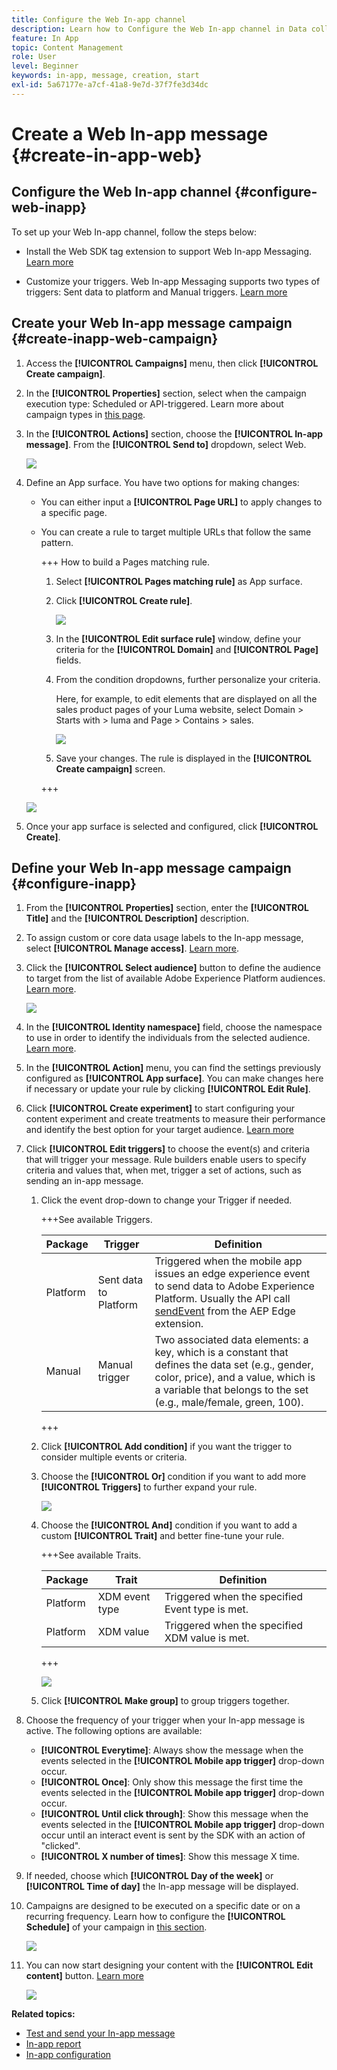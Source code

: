 ```yaml
---
title: Configure the Web In-app channel
description: Learn how to Configure the Web In-app channel in Data collection
feature: In App
topic: Content Management
role: User
level: Beginner
keywords: in-app, message, creation, start
exl-id: 5a67177e-a7cf-41a8-9e7d-37f7fe3d34dc
---
```

# Create a Web In-app message {#create-in-app-web}

## Configure the Web In-app channel {#configure-web-inapp}

To set up your Web In-app channel, follow the steps below:

* Install the Web SDK tag extension to support Web In-app Messaging. [Learn more](https://experienceleague.adobe.com/docs/experience-platform/tags/extensions/client/web-sdk/web-sdk-extension-configuration.html?lang=en)

* Customize your triggers. Web In-app Messaging supports two types of triggers: Sent data to platform and Manual triggers. [Learn more](https://experienceleague.adobe.com/docs/experience-platform/edge/personalization/ajo/web-in-app-messaging.html)

## Create your Web In-app message campaign {#create-inapp-web-campaign}

1. Access the **[!UICONTROL Campaigns]** menu, then click **[!UICONTROL Create campaign]**.

1. In the **[!UICONTROL Properties]** section, select when the campaign execution type: Scheduled or API-triggered. Learn more about campaign types in [this page](../campaigns/create-campaign.md#campaigntype).

1. In the **[!UICONTROL Actions]** section, choose the **[!UICONTROL In-app message]**. From the **[!UICONTROL Send to]** dropdown, select Web.

    ![](assets/in_app_web_surface_1.png)

1. Define an App surface. You have two options for making changes:

    * You can either input a **[!UICONTROL Page URL]** to apply changes to a specific page.

    * You can create a rule to target multiple URLs that follow the same pattern. 

        +++ How to build a Pages matching rule.

        1. Select **[!UICONTROL Pages matching rule]** as App surface.
        1. Click **[!UICONTROL Create rule]**.

            ![](assets/in_app_web_surface_3.png)

        1. In the **[!UICONTROL Edit surface rule]** window, define your criteria for the **[!UICONTROL Domain]** and **[!UICONTROL Page]** fields.
        1. From the condition dropdowns, further personalize your criteria.

            Here, for example, to edit elements that are displayed on all the sales product pages of your Luma website, select Domain > Starts with > luma and Page > Contains > sales.

            ![](assets/in_app_web_surface_4.png)

        1. Save your changes. The rule is displayed in the **[!UICONTROL Create campaign]** screen.

        +++

    ![](assets/in_app_web_surface_2.png)

1. Once your app surface is selected and configured, click **[!UICONTROL Create]**.

## Define your Web In-app message campaign {#configure-inapp}

1. From the **[!UICONTROL Properties]** section, enter the **[!UICONTROL Title]** and the **[!UICONTROL Description]** description.

1. To assign custom or core data usage labels to the In-app message, select **[!UICONTROL Manage access]**. [Learn more](../administration/object-based-access.md).

1. Click the **[!UICONTROL Select audience]** button to define the audience to target from the list of available Adobe Experience Platform audiences. [Learn more](../audience/about-audiences.md).

    ![](assets/in_app_web_surface_5.png)

1. In the **[!UICONTROL Identity namespace]** field, choose the namespace to use in order to identify the individuals from the selected audience. [Learn more](../event/about-creating.md#select-the-namespace).

1. In the **[!UICONTROL Action]** menu, you can find the settings previously configured as **[!UICONTROL App surface]**. You can make changes here if necessary or update your rule by clicking **[!UICONTROL Edit Rule]**.

1. Click **[!UICONTROL Create experiment]** to start configuring your content experiment and create treatments to measure their performance and identify the best option for your target audience. [Learn more](../content-management/content-experiment.md)

1. Click **[!UICONTROL Edit triggers]** to choose the event(s) and criteria that will trigger your message. Rule builders enable users to specify criteria and values that, when met, trigger a set of actions, such as sending an in-app message.

    1. Click the event drop-down to change your Trigger if needed.

        +++See available Triggers.
        
        | Package | Trigger | Definition |
        |---|---|---|
        | Platform | Sent data to Platform | Triggered when the mobile app issues an edge experience event to send data to Adobe Experience Platform. Usually the API call [sendEvent](https://developer.adobe.com/client-sdks/documentation/edge-network/api-reference/#sendevent) from the AEP Edge extension.|
        | Manual | Manual trigger | Two associated data elements: a key, which is a constant that defines the data set (e.g., gender, color, price), and a value, which is a variable that belongs to the set (e.g., male/female, green, 100). |

        +++

    1. Click **[!UICONTROL Add condition]** if you want the trigger to consider multiple events or criteria.

    1. Choose the **[!UICONTROL Or]** condition if you want to add more **[!UICONTROL Triggers]** to further expand your rule.

        ![](assets/in_app_web_surface_8.png)

    1. Choose the **[!UICONTROL And]** condition if you want to add a custom **[!UICONTROL Trait]** and better fine-tune your rule.

        +++See available Traits.
        
        | Package | Trait | Definition |
        |---|---|---|
        | Platform | XDM event type | Triggered when the specified Event type is met. |
        | Platform | XDM value | Triggered when the specified XDM value is met.|
        +++

        ![](assets/in_app_web_surface_9.png)

    1. Click **[!UICONTROL Make group]** to group triggers together.

1. Choose the frequency of your trigger when your In-app message is active. The following options are available:

    * **[!UICONTROL Everytime]**: Always show the message when the events selected in the **[!UICONTROL Mobile app trigger]** drop-down occur.
    * **[!UICONTROL Once]**: Only show this message the first time the events selected in the **[!UICONTROL Mobile app trigger]** drop-down occur.
    * **[!UICONTROL Until click through]**: Show this message when the events selected in the **[!UICONTROL Mobile app trigger]** drop-down occur until an interact event is sent by the SDK with an action of "clicked".
    * **[!UICONTROL X number of times]**: Show this message X time.

1. If needed, choose which **[!UICONTROL Day of the week]** or **[!UICONTROL Time of day]** the In-app message will be displayed.

1. Campaigns are designed to be executed on a specific date or on a recurring frequency. Learn how to configure the **[!UICONTROL Schedule]** of your campaign in [this section](../campaigns/create-campaign.md#schedule). 

    ![](assets/in_app_web_surface_6.png)

1. You can now start designing your content with the **[!UICONTROL Edit content]** button. [Learn more](design-in-app.md)

    ![](assets/in_app_web_surface_7.png)

**Related topics:**

* [Test and send your In-app message](send-in-app.md)
* [In-app report](../reports/campaign-global-report.md#inapp-report)
* [In-app configuration](inapp-configuration.md)
